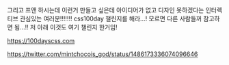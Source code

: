 그리고 프앤 하시는데 이런거 만들고 싶은데 아이디어가 없고 디자인 못하겠다는 인터렉티브 관심있는 여러분!!!‼️‼️ css100day 챌린지를 해라…! 모르면 다른 사람들꺼 참고하면 됨…!! 저 아래 이것도 여기 챌린지 한거임!

https://100dayscss.com

https://twitter.com/mintchocois_god/status/1486173336074096646
